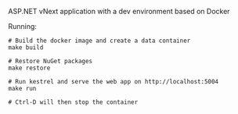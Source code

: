ASP.NET vNext application with a dev environment based on Docker

Running:

```
# Build the docker image and create a data container
make build

# Restore NuGet packages
make restore

# Run kestrel and serve the web app on http://localhost:5004
make run

# Ctrl-D will then stop the container
```
